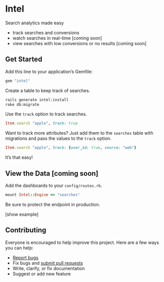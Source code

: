 # Intel

Search analytics made easy

- track searches and conversions
- watch searches in real-time [coming soon]
- view searches with low conversions or no results [coming soon]

## Get Started

Add this line to your application’s Gemfile:

```ruby
gem "intel"
```

Create a table to keep track of searches.

```sh
rails generate intel:install
rake db:migrate
```

Use the `track` option to track searches.

```ruby
Item.search "apple", track: true
```

Want to track more attributes?  Just add them to the `searches` table with migrations and pass the values to the `track` option.

```ruby
Item.search "apple", track: {user_id: true, source: "web"}
```

It’s that easy!

## View the Data [coming soon]

Add the dashboards to your `config/routes.rb`.

```ruby
mount Intel::Engine => "searches"
```

Be sure to protect the endpoint in production.

[show example]

## Contributing

Everyone is encouraged to help improve this project. Here are a few ways you can help:

- [Report bugs](https://github.com/ankane/intel/issues)
- Fix bugs and [submit pull requests](https://github.com/ankane/intel/pulls)
- Write, clarify, or fix documentation
- Suggest or add new feature
